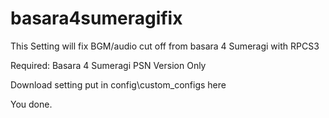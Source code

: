 # basara4sumeragifix
This Setting will fix BGM/audio cut off from basara 4 Sumeragi with RPCS3

Required:
Basara 4 Sumeragi PSN Version Only

Download setting put in config\custom_configs here

You done.
